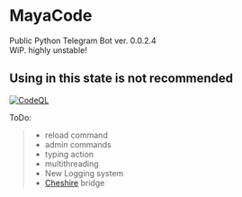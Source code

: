 # MayaCode
Public Python Telegram Bot
ver. 0.0.2.4 </br>
WiP. highly unstable! </br>
## Using in this state is not recommended

[![CodeQL](https://github.com/PresenceOfMindDevLab/MayaCode/actions/workflows/codeql-analysis.yml/badge.svg?branch=master)](https://github.com/PresenceOfMindDevLab/MayaCode/actions/workflows/codeql-analysis.yml)

ToDo: 
> - reload command <br>
> - admin commands <br>
> - typing action <br>
> - multithreading <br>
> - New Logging system <br>
> - [Cheshire](https://github.com/HartiChan/CheshireProjectBot) bridge
